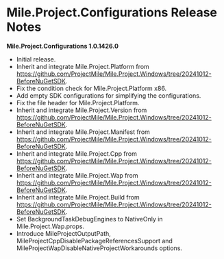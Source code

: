 ﻿# Mile.Project.Configurations Release Notes

**Mile.Project.Configurations 1.0.1426.0**

- Initial release.
- Inherit and integrate Mile.Project.Platform from
  https://github.com/ProjectMile/Mile.Project.Windows/tree/20241012-BeforeNuGetSDK.
- Fix the condition check for Mile.Project.Platform x86.
- Add empty SDK configurations for simplifying the configurations.
- Fix the file header for Mile.Project.Platform.
- Inherit and integrate Mile.Project.Version from
  https://github.com/ProjectMile/Mile.Project.Windows/tree/20241012-BeforeNuGetSDK.
- Inherit and integrate Mile.Project.Manifest from
  https://github.com/ProjectMile/Mile.Project.Windows/tree/20241012-BeforeNuGetSDK.
- Inherit and integrate Mile.Project.Cpp from
  https://github.com/ProjectMile/Mile.Project.Windows/tree/20241012-BeforeNuGetSDK.
- Inherit and integrate Mile.Project.Wap from 
  https://github.com/ProjectMile/Mile.Project.Windows/tree/20241012-BeforeNuGetSDK.
- Inherit and integrate Mile.Project.Build from
  https://github.com/ProjectMile/Mile.Project.Windows/tree/20241012-BeforeNuGetSDK.
- Set BackgroundTaskDebugEngines to NativeOnly in Mile.Project.Wap.props.
- Introduce MileProjectOutputPath, MileProjectCppDisablePackageReferencesSupport
  and MileProjectWapDisableNativeProjectWorkarounds options.
